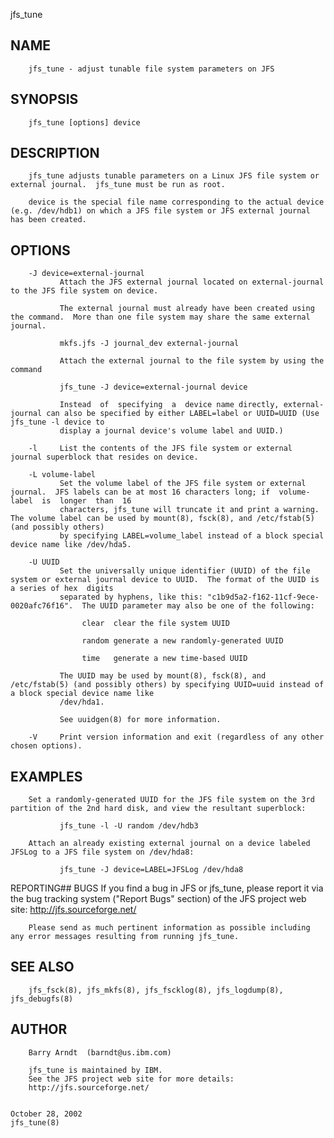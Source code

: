   jfs_tune
 
## NAME
        jfs_tune - adjust tunable file system parameters on JFS
 
## SYNOPSIS
        jfs_tune [options] device
 
## DESCRIPTION
        jfs_tune adjusts tunable parameters on a Linux JFS file system or external journal.  jfs_tune must be run as root.
 
        device is the special file name corresponding to the actual device (e.g. /dev/hdb1) on which a JFS file system or JFS external journal has been created.
 
## OPTIONS
        -J device=external-journal
               Attach the JFS external journal located on external-journal to the JFS file system on device.
 
               The external journal must already have been created using the command.  More than one file system may share the same external journal.
 
               mkfs.jfs -J journal_dev external-journal
 
               Attach the external journal to the file system by using the command
 
               jfs_tune -J device=external-journal device
 
               Instead  of  specifying  a  device name directly, external-journal can also be specified by either LABEL=label or UUID=UUID (Use jfs_tune -l device to
               display a journal device's volume label and UUID.)
 
        -l     List the contents of the JFS file system or external journal superblock that resides on device.
 
        -L volume-label
               Set the volume label of the JFS file system or external journal.  JFS labels can be at most 16 characters long; if  volume-label  is  longer  than  16
               characters, jfs_tune will truncate it and print a warning.  The volume label can be used by mount(8), fsck(8), and /etc/fstab(5) (and possibly others)
               by specifying LABEL=volume_label instead of a block special device name like /dev/hda5.
 
        -U UUID
               Set the universally unique identifier (UUID) of the file system or external journal device to UUID.  The format of the UUID is a series of hex  digits
               separated by hyphens, like this: "c1b9d5a2-f162-11cf-9ece-0020afc76f16".  The UUID parameter may also be one of the following:
 
                    clear  clear the file system UUID
 
                    random generate a new randomly-generated UUID
 
                    time   generate a new time-based UUID
 
               The UUID may be used by mount(8), fsck(8), and /etc/fstab(5) (and possibly others) by specifying UUID=uuid instead of a block special device name like
               /dev/hda1.
 
               See uuidgen(8) for more information.
 
        -V     Print version information and exit (regardless of any other chosen options).
 
## EXAMPLES
        Set a randomly-generated UUID for the JFS file system on the 3rd partition of the 2nd hard disk, and view the resultant superblock:
 
               jfs_tune -l -U random /dev/hdb3
 
        Attach an already existing external journal on a device labeled JFSLog to a JFS file system on /dev/hda8:
 
               jfs_tune -J device=LABEL=JFSLog /dev/hda8
 
 REPORTING## BUGS
        If you find a bug in JFS or jfs_tune, please report it via the bug tracking system ("Report Bugs" section) of the JFS project web site:
        http://jfs.sourceforge.net/
 
        Please send as much pertinent information as possible including any error messages resulting from running jfs_tune.
 
## SEE ALSO
        jfs_fsck(8), jfs_mkfs(8), jfs_fscklog(8), jfs_logdump(8), jfs_debugfs(8)
 
## AUTHOR
        Barry Arndt  (barndt@us.ibm.com)
 
        jfs_tune is maintained by IBM.
        See the JFS project web site for more details:
        http://jfs.sourceforge.net/
 
                                                                           October 28, 2002                                                               jfs_tune(8)
